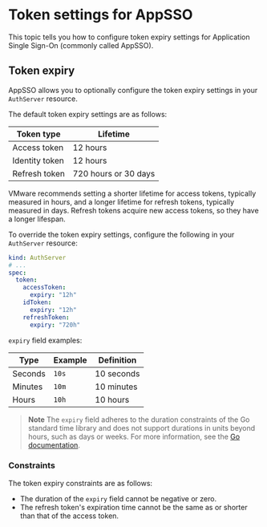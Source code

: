 # Token settings for AppSSO

This topic tells you how to configure token expiry settings for Application Single 
Sign-On (commonly called AppSSO).

## <a id='token-expiry-settings'></a> Token expiry

AppSSO allows you to optionally configure the token expiry settings in your 
`AuthServer` resource.

The default token expiry settings are as follows:

| Token type     | Lifetime                |
|----------------|-------------------------|
| Access token   | 12 hours                |
| Identity token | 12 hours                |
| Refresh token  | 720 hours or 30 days    |

VMware recommends setting a shorter lifetime for access tokens, typically measured 
in hours, and a longer lifetime for refresh tokens, typically measured in days. 
Refresh tokens acquire new access tokens, so they have a longer lifespan.

To override the token expiry settings, configure the following in your `AuthServer` 
resource:

```yaml
kind: AuthServer
# ...
spec:
  token:
    accessToken:
      expiry: "12h"
    idToken:
      expiry: "12h"
    refreshToken:
      expiry: "720h"
```

`expiry` field examples:

| Type    | Example | Definition |
|---------|---------|------------|
| Seconds | `10s`   | 10 seconds |
| Minutes | `10m`   | 10 minutes |
| Hours   | `10h`   | 10 hours   |

> **Note** The `expiry` field adheres to the duration constraints of the Go standard time library 
> and does not support durations in units beyond hours, such as days or weeks.
> For more information, see the [Go documentation](https://pkg.go.dev/time#Duration).

### <a id='constraints'></a> Constraints

The token expiry constraints are as follows:

- The duration of the `expiry` field cannot be negative or zero.
- The refresh token's expiration time cannot be the same as or shorter than that of the access token.

